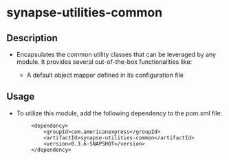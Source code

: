# synapse-utilities-common

## Description

- Encapsulates the common utility classes that can be leveraged by any module. It provides several out-of-the-box
  functionalities like:

    - A default object mapper defined in its configuration file

## Usage
- To utilize this module, add the following dependency to the pom.xml file:
```
        <dependency>
            <groupId>com.americanexpress</groupId>
            <artifactId>synapse-utilities-common</artifactId>
            <version>0.3.6-SNAPSHOT</version>
        </dependency>